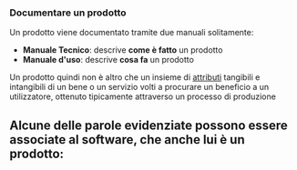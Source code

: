 ### Documentare un prodotto
Un prodotto viene documentato tramite due manuali solitamente:
- **Manuale Tecnico**: descrive **come è fatto** un prodotto
- **Manuale d'uso**: descrive **cosa fa** un prodotto

Un prodotto quindi non è altro che un insieme di <u>attributi</u> tangibili e intangibili di un bene o un servizio volti a procurare un beneficio a un utilizzatore, ottenuto tipicamente attraverso un processo di produzione

Alcune delle parole evidenziate possono essere associate al software, che anche lui è un **prodotto**:
- 